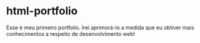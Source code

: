 # html-portfolio
Esse é meu primeiro portfolio. Irei aprimorá-lo a medida que eu obtiver mais conhecimentos a respeito de desenvolvimento web!
